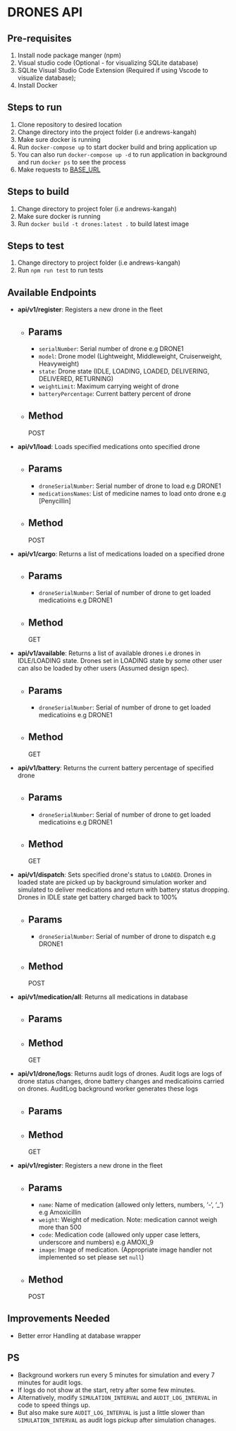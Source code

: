# DRONES API

## Pre-requisites
1. Install node package manger (npm)
2. Visual studio code (Optional - for visualizing SQLite database)
3. SQLite Visual Studio Code Extension (Required if using Vscode to visualize database);
4. Install Docker
  

## Steps to run
1. Clone repository to desired location
2. Change directory into the project folder (i.e andrews-kangah)
3. Make sure docker is running
4. Run `docker-compose up` to start docker build and bring application up
5. You can also run `docker-compose up -d` to run application in background and run `docker ps` to see the process
6. Make requests to [BASE_URL](http://localhost:3000)
   

## Steps to build
1. Change directory to project foler (i.e andrews-kangah)
2. Make sure docker is running
3. Run `docker build -t drones:latest .` to build latest image


## Steps to test
1. Change directory to project folder (i.e andrews-kangah)
2. Run `npm run test` to run tests


## Available Endpoints
- **api/v1/register**:
  Registers a new drone in the fleet

  - Params
    ------
    - `serialNumber`: Serial number of drone e.g DRONE1
    - `model`: Drone model (Lightweight, Middleweight, Cruiserweight, Heavyweight)
    - `state`: Drone state (IDLE, LOADING, LOADED, DELIVERING, DELIVERED, RETURNING)
    - `weightLimit`: Maximum carrying weight of drone
    - `batteryPercentage`: Current battery percent of drone

  - Method
    ------
    POST

- **api/v1/load**:
  Loads specified medications onto specified drone

  - Params
    ------
    - `droneSerialNumber`: Serial number of drone to load e.g DRONE1
    - `medicationsNames`: List of medicine names to load onto drone e.g [Penycillin]
  
  - Method
    ------
    POST


- **api/v1/cargo**:
  Returns a list of medications loaded on a specified drone

  - Params
    ------
    - `droneSerialNumber`: Serial of number of drone to get loaded medicatioins e.g DRONE1

  - Method
    ------
    GET

- **api/v1/available**:
  Returns a list of available drones i.e drones in IDLE/LOADING state. Drones set in LOADING state by some other user can also be loaded by other users (Assumed design spec).

  - Params
    ------
    - `droneSerialNumber`: Serial of number of drone to get loaded medicatioins e.g DRONE1

  - Method
    ------
    GET

- **api/v1/battery**:
  Returns the current battery percentage of specified drone

  - Params
    ------
    - `droneSerialNumber`: Serial of number of drone to get loaded medicatioins e.g DRONE1

  - Method
    ------
    GET  

- **api/v1/dispatch**:
  Sets specified drone's status to `LOADED`. Drones in loaded state are picked up by background simulation worker and simulated to deliver medications and return with battery status dropping. Drones in IDLE state get battery charged back to 100%

  - Params
    ------
    - `droneSerialNumber`: Serial of number of drone to dispatch e.g DRONE1

  - Method
    ------
    POST

- **api/v1/medication/all**:
  Returns all medications in database

  - Params
    ------

  - Method
    ------
    GET  

- **api/v1/drone/logs**:
  Returns audit logs of drones. Audit logs are logs of drone status changes, drone battery changes and medicatioins carried on drones. AuditLog background worker generates these logs

  - Params
    ------

  - Method
    ------
    GET

- **api/v1/register**:
  Registers a new drone in the fleet

  - Params
    ------
    - `name`: Name of medication (allowed only letters, numbers, ‘-‘, ‘_’) e.g Amoxicillin 
    - `weight`: Weight of medication. Note: medication cannot weigh more than 500
    - `code`: Medication code (allowed only upper case letters, underscore and numbers) e.g AMOXI_9
    - `image`: Image of medication. (Appropriate image handler not implemented so set please set `null`)

  - Method
    ------
    POST


## Improvements Needed
- Better error Handling at database wrapper

## PS
- Background workers run every 5 minutes for simulation and every 7 minutes for audit logs. 
- If logs do not show at the start, retry after some few minutes.
- Alternatively, modify `SIMULATION_INTERVAL` and `AUDIT_LOG_INTERVAL` in code to speed things up. 
- But also make sure `AUDIT_LOG_INTERVAL` is just a little slower than `SIMULATION_INTERVAL` as audit logs pickup after simulation chanages.